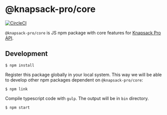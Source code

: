 # @knapsack-pro/core

[![CircleCI](https://circleci.com/gh/KnapsackPro/knapsack-pro-core-js.svg?style=svg)](https://circleci.com/gh/KnapsackPro/knapsack-pro-core-js)

`@knapsack-pro/core` is JS npm package with core features for [Knapsack Pro API](https://docs.knapsackpro.com/api/).

## Development

```
$ npm install
```

Register this package globally in your local system. This way we will be able to develop other npm packages dependent on `@knapsack-pro/core`:

```
$ npm link
```

Compile typescript code with `gulp`. The output will be in `bin` directory.

```
$ npm start
```
